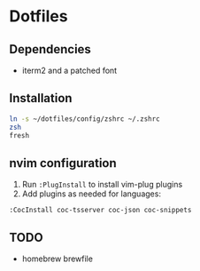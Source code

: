 # Dotfiles

## Dependencies
- iterm2 and a patched font

## Installation
```sh
ln -s ~/dotfiles/config/zshrc ~/.zshrc
zsh
fresh
```

## nvim configuration
1. Run `:PlugInstall` to install vim-plug plugins
1. Add plugins as needed for languages:
```
:CocInstall coc-tsserver coc-json coc-snippets
```

## TODO
- homebrew brewfile
